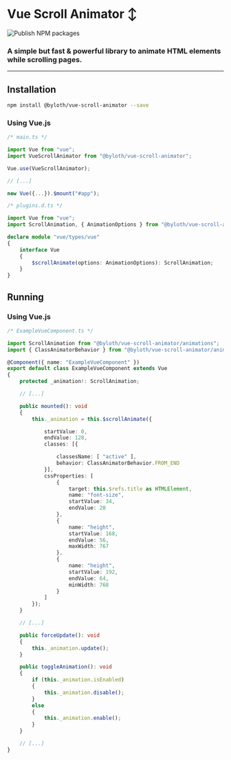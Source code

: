 # Vue Scroll Animator ↕ #

![Publish NPM packages](https://github.com/Byloth/vue-scroll-animator/workflows/Publish%20NPM%20packages/badge.svg)

### A simple but fast & powerful library to animate HTML elements while scrolling pages. ###

---

## Installation ##

```bash
npm install @byloth/vue-scroll-animator --save
```

### Using Vue.js ###

```ts
/* main.ts */

import Vue from "vue";
import VueScrollAnimator from "@byloth/vue-scroll-animator";

Vue.use(VueScrollAnimator);

// [...]

new Vue({...}).$mount("#app");
```

```ts
/* plugins.d.ts */

import Vue from "vue";
import ScrollAnimation, { AnimationOptions } from "@byloth/vue-scroll-animator/animations";

declare module "vue/types/vue"
{
    interface Vue
    {
        $scrollAnimate(options: AnimationOptions): ScrollAnimation;
    }
}
```

## Running ##

### Using Vue.js ###

```ts
/* ExampleVueComponent.ts */

import ScrollAnimation from "@byloth/vue-scroll-animator/animations";
import { ClassAnimatorBehavior } from "@byloth/vue-scroll-animator/animators/classes";

@Component({ name: "ExampleVueComponent" })
export default class ExampleVueComponent extends Vue
{
    protected _animation!: ScrollAnimation;

    // [...]

    public mounted(): void
    {
        this._animation = this.$scrollAnimate({

            startValue: 0,
            endValue: 128,
            classes: [{

                classesName: [ "active" ],
                behavior: ClassAnimatorBehavior.FROM_END
            }],
            cssProperties: [
                {
                    target: this.$refs.title as HTMLElement,
                    name: "font-size",
                    startValue: 34,
                    endValue: 20
                },
                {
                    name: "height",
                    startValue: 168,
                    endValue: 56,
                    maxWidth: 767
                },
                {
                    name: "height",
                    startValue: 192,
                    endValue: 64,
                    minWidth: 768
                }
            ]
        });
    }

    // [...]

    public forceUpdate(): void
    {
        this._animation.update();
    }

    public toggleAnimation(): void
    {
        if (this._animation.isEnabled)
        {
            this._animation.disable();
        }
        else
        {
            this._animation.enable();
        }
    }

    // [...]
}
```
